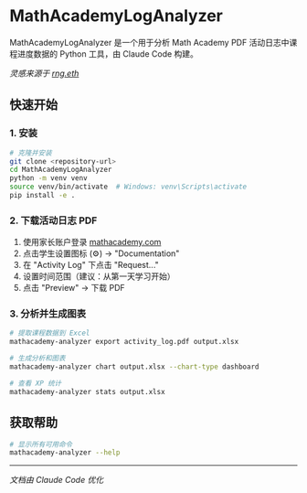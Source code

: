 # MathAcademyLogAnalyzer

MathAcademyLogAnalyzer 是一个用于分析 Math Academy PDF 活动日志中课程进度数据的 Python 工具，由 Claude Code 构建。

*灵感来源于 [rng.eth](https://x.com/crackedmonk/status/1962663418089107666)*

## 快速开始

### 1. 安装
```bash
# 克隆并安装
git clone <repository-url>
cd MathAcademyLogAnalyzer
python -m venv venv
source venv/bin/activate  # Windows: venv\Scripts\activate
pip install -e .
```

### 2. 下载活动日志 PDF
1. 使用家长账户登录 [mathacademy.com](https://mathacademy.com)
2. 点击学生设置图标 (⚙️) → "Documentation"
3. 在 "Activity Log" 下点击 "Request..."
4. 设置时间范围（建议：从第一天学习开始）
5. 点击 "Preview" → 下载 PDF

### 3. 分析并生成图表
```bash
# 提取课程数据到 Excel
mathacademy-analyzer export activity_log.pdf output.xlsx

# 生成分析和图表
mathacademy-analyzer chart output.xlsx --chart-type dashboard

# 查看 XP 统计
mathacademy-analyzer stats output.xlsx
```

## 获取帮助
```bash
# 显示所有可用命令
mathacademy-analyzer --help
```

---

*文档由 Claude Code 优化*